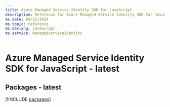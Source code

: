 ```yaml
---
title: Azure Managed Service Identity SDK for JavaScript
description: Reference for Azure Managed Service Identity SDK for JavaScript
ms.date: 04/25/2024
ms.topic: reference
ms.devlang: javascript
ms.service: managedserviceidentity
---
```

# Azure Managed Service Identity SDK for JavaScript - latest
## Packages - latest
[!INCLUDE [packages](managed-service-identity-index.md)]